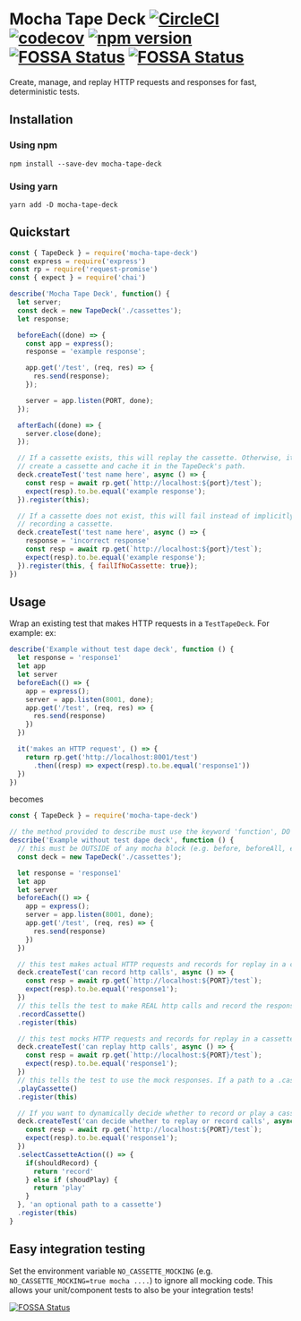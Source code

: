 # Mocha Tape Deck [![CircleCI](https://circleci.com/gh/fossas/mocha-tape-deck.svg?style=svg)](https://circleci.com/gh/fossas/mocha-tape-deck) [![codecov](https://codecov.io/gh/fossas/mocha-tape-deck/branch/master/graph/badge.svg)](https://codecov.io/gh/fossas/mocha-tape-deck) [![npm version](https://badge.fury.io/js/mocha-tape-deck.svg)](https://badge.fury.io/js/mocha-tape-deck) [![FOSSA Status](https://app.fossa.io/api/projects/custom%2B1%2Fgit%40github.com%3Afossas%2Fmocha-tape-deck.git.svg?type=shield)](https://app.fossa.io/projects/custom%2B1%2Fgit%40github.com%3Afossas%2Fmocha-tape-deck.git?ref=badge_shield) [![FOSSA Status](https://app.fossa.io/api/projects/custom%2B1%2Fgit%40github.com%3Afossas%2Fmocha-tape-deck.git.svg?type=shield)](https://app.fossa.io/projects/custom%2B1%2Fgit%40github.com%3Afossas%2Fmocha-tape-deck.git?ref=badge_shield)

Create, manage, and replay HTTP requests and responses for fast, deterministic tests.

## Installation
### Using npm
`npm install --save-dev mocha-tape-deck`

### Using yarn
`yarn add -D mocha-tape-deck`
## Quickstart
```javascript
const { TapeDeck } = require('mocha-tape-deck')
const express = require('express')
const rp = require('request-promise')
const { expect } = require('chai')

describe('Mocha Tape Deck', function() {
  let server;
  const deck = new TapeDeck('./cassettes');
  let response;

  beforeEach((done) => {
    const app = express();
    response = 'example response';

    app.get('/test', (req, res) => {
      res.send(response);
    });

    server = app.listen(PORT, done);
  });

  afterEach((done) => {
    server.close(done);
  });

  // If a cassette exists, this will replay the cassette. Otherwise, it will
  // create a cassette and cache it in the TapeDeck's path.
  deck.createTest('test name here', async () => {
    const resp = await rp.get(`http://localhost:${port}/test`);
    expect(resp).to.be.equal('example response');
  }).register(this);

  // If a cassette does not exist, this will fail instead of implicitly
  // recording a cassette.
  deck.createTest('test name here', async () => {
    response = 'incorrect response'
    const resp = await rp.get(`http://localhost:${port}/test`);
    expect(resp).to.be.equal('example response');
  }).register(this, { failIfNoCassette: true});
})
```
## Usage
Wrap an existing test that makes HTTP requests in a `TestTapeDeck`. For example:
ex:
```javascript
describe('Example without test dape deck', function () {
  let response = 'response1'
  let app 
  let server
  beforeEach(() => {
    app = express();
    server = app.listen(8001, done);
    app.get('/test', (req, res) => {
      res.send(response)
    }) 
  })

  it('makes an HTTP request', () => {
    return rp.get('http://localhost:8001/test')
      .then((resp) => expect(resp).to.be.equal('response1'))
  })
})
```
becomes
```javascript
const { TapeDeck } = require('mocha-tape-deck')

// the method provided to describe must use the keyword 'function', DO NOT use a fat arrow function (() => ...)
describe('Example without test dape deck', function () {
  // this must be OUTSIDE of any mocha block (e.g. before, beforeAll, etc ...), this defines where the fixtures (called cassettes) are saved
  const deck = new TapeDeck('./cassettes');

  let response = 'response1'
  let app 
  let server
  beforeEach(() => {
    app = express();
    server = app.listen(8001, done);
    app.get('/test', (req, res) => {
      res.send(response)
    }) 
  })

  // this test makes actual HTTP requests and records for replay in a cassette in the directory passed to TapeDeck, in this case cassettes
  deck.createTest('can record http calls', async () => {
    const resp = await rp.get(`http://localhost:${PORT}/test`);
    expect(resp).to.be.equal('response1');
  })
  // this tells the test to make REAL http calls and record the responses
  .recordCassette()
  .register(this)

  // this test mocks HTTP requests and records for replay in a cassette in the directory passed to TapeDeck, in this case cassettes
  deck.createTest('can replay http calls', async () => {
    const resp = await rp.get(`http://localhost:${PORT}/test`);
    expect(resp).to.be.equal('response1');
  })
  // this tells the test to use the mock responses. If a path to a .cassette file is not provided, it manages uses the test description to find the fixture. 
  .playCassette()
  .register(this)

  // If you want to dynamically decide whether to record or play a cassette, use selectCassetteAction
  deck.createTest('can decide whether to replay or record calls', async () => {
    const resp = await rp.get(`http://localhost:${PORT}/test`);
    expect(resp).to.be.equal('response1');
  })
  .selectCassetteAction(() => {
    if(shouldRecord) {
      return 'record'
    } else if (shoudPlay) {
      return 'play'
    }
  }, 'an optional path to a cassette')
  .register(this) 
}
```

## Easy integration testing
Set the environment variable `NO_CASSETTE_MOCKING` (e.g. `NO_CASSETTE_MOCKING=true mocha ....`) to ignore all mocking code. This allows your unit/component tests to also be your integration tests!

[![FOSSA Status](https://app.fossa.io/api/projects/custom%2B1%2Fgit%40github.com%3Afossas%2Fmocha-tape-deck.git.svg?type=large)](https://app.fossa.io/projects/custom%2B1%2Fgit%40github.com%3Afossas%2Fmocha-tape-deck.git?ref=badge_large)